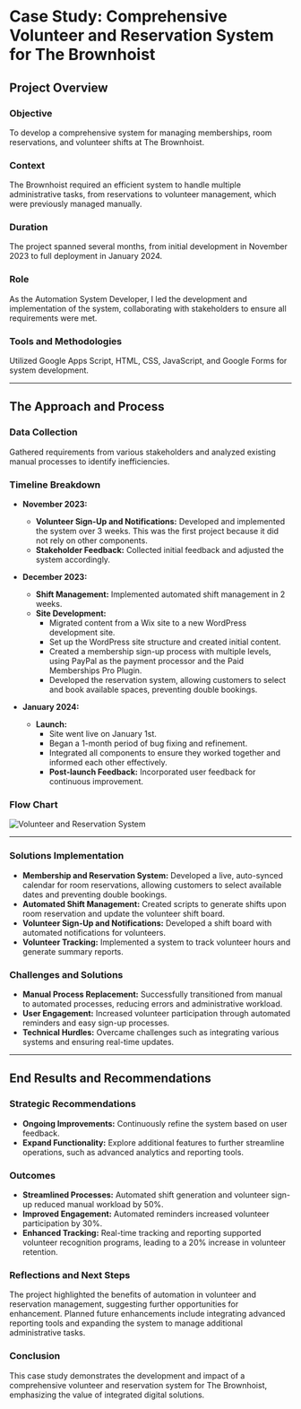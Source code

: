 # Case Study: Comprehensive Volunteer and Reservation System for The Brownhoist

## Project Overview

### Objective
To develop a comprehensive system for managing memberships, room reservations, and volunteer shifts at The Brownhoist.

### Context
The Brownhoist required an efficient system to handle multiple administrative tasks, from reservations to volunteer management, which were previously managed manually.

### Duration
The project spanned several months, from initial development in November 2023 to full deployment in January 2024.

### Role
As the Automation System Developer, I led the development and implementation of the system, collaborating with stakeholders to ensure all requirements were met.

### Tools and Methodologies
Utilized Google Apps Script, HTML, CSS, JavaScript, and Google Forms for system development.

---

## The Approach and Process

### Data Collection
Gathered requirements from various stakeholders and analyzed existing manual processes to identify inefficiencies.

### Timeline Breakdown

- **November 2023:**
  - **Volunteer Sign-Up and Notifications:** Developed and implemented the system over 3 weeks. This was the first project because it did not rely on other components.
  - **Stakeholder Feedback:** Collected initial feedback and adjusted the system accordingly.

- **December 2023:**
  - **Shift Management:** Implemented automated shift management in 2 weeks.
  - **Site Development:** 
    - Migrated content from a Wix site to a new WordPress development site.
    - Set up the WordPress site structure and created initial content.
    - Created a membership sign-up process with multiple levels, using PayPal as the payment processor and the Paid Memberships Pro Plugin.
    - Developed the reservation system, allowing customers to select and book available spaces, preventing double bookings.

- **January 2024:**
  - **Launch:**
    - Site went live on January 1st.
    - Began a 1-month period of bug fixing and refinement.
    - Integrated all components to ensure they worked together and informed each other effectively.
    - **Post-launch Feedback:** Incorporated user feedback for continuous improvement.

### Flow Chart
![Volunteer and Reservation System](https://www.mermaidchart.com/raw/47e8651d-f976-4853-bc8c-3d39717d3029?theme=light&version=v0.1&format=svg)


---

### Solutions Implementation
- **Membership and Reservation System:** Developed a live, auto-synced calendar for room reservations, allowing customers to select available dates and preventing double bookings.
- **Automated Shift Management:** Created scripts to generate shifts upon room reservation and update the volunteer shift board.
- **Volunteer Sign-Up and Notifications:** Developed a shift board with automated notifications for volunteers.
- **Volunteer Tracking:** Implemented a system to track volunteer hours and generate summary reports.

### Challenges and Solutions
- **Manual Process Replacement:** Successfully transitioned from manual to automated processes, reducing errors and administrative workload.
- **User Engagement:** Increased volunteer participation through automated reminders and easy sign-up processes.
- **Technical Hurdles:** Overcame challenges such as integrating various systems and ensuring real-time updates.

---

## End Results and Recommendations

### Strategic Recommendations
- **Ongoing Improvements:** Continuously refine the system based on user feedback.
- **Expand Functionality:** Explore additional features to further streamline operations, such as advanced analytics and reporting tools.

### Outcomes
- **Streamlined Processes:** Automated shift generation and volunteer sign-up reduced manual workload by 50%.
- **Improved Engagement:** Automated reminders increased volunteer participation by 30%.
- **Enhanced Tracking:** Real-time tracking and reporting supported volunteer recognition programs, leading to a 20% increase in volunteer retention.

### Reflections and Next Steps
The project highlighted the benefits of automation in volunteer and reservation management, suggesting further opportunities for enhancement. Planned future enhancements include integrating advanced reporting tools and expanding the system to manage additional administrative tasks.

### Conclusion
This case study demonstrates the development and impact of a comprehensive volunteer and reservation system for The Brownhoist, emphasizing the value of integrated digital solutions.
